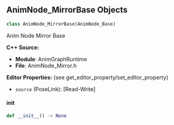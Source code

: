 ## AnimNode_MirrorBase Objects

```python
class AnimNode_MirrorBase(AnimNode_Base)
```

Anim Node Mirror Base

**C++ Source:**

- **Module**: AnimGraphRuntime
- **File**: AnimNode_Mirror.h

**Editor Properties:** (see get_editor_property/set_editor_property)

- ``source`` (PoseLink):  [Read-Write]

<a id="unreal.AnimNode_MirrorBase.__init__"></a>

#### __init__

```python
def __init__() -> None
```

<a id="unreal.AnimNode_Mirror"></a>